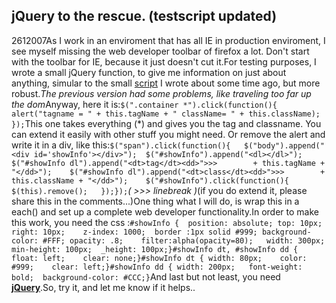 <article><h1>jQuery to the rescue. (testscript updated)</h1><time><span class="day">26</span><span class="month">1</span><span class="year">2007</span></time>As I work in an enviroment that has all IE in production enviroment, I see myself missing the web developer toolbar of firefox a lot. Don't start with the toolbar for IE, because it just doesn't cut it.For testing purposes, I wrote a small jQuery function, to give me information on just about anything, simular to the small <a href="http://www.wnas.nl/?p=192" title="testscript">script</a> I wrote about some time ago, but more robust.<!--more--><em>The previous version had some problems, like traveling too far up the dom</em>Anyway, here it is:<code>$(".container *").click(function(){		alert("tagname = " + this.tagName + " className= " + this.className);	});</code>This one takes everything (*) and gives you the tag and classname. You can extend it easily with other stuff you might need. Or remove the alert and write it in a div, like this:<code>$("span").click(function(){	$("body").append("&#60;div id='showInfo'&#62;&#60;/div&#62;");	$("#showInfo").append("&#60;dl&#62;&#60;/dl&#62;");	$("#showInfo dl").append("&#60;dt&#62;tag&#60;/dt&#62;&#60;dd&#62;">>>        + this.tagName + "&#60;/dd&#62;");	$("#showInfo dl").append("&#60;dt&#62;class&#60;/dt&#62;&#60;dd&#62;">>>        + this.className + "&#60;/dd&#62;");	$("#showInfo").click(function(){		$(this).remove();	});});</code><em>( >>> linebreak )</em>(if you do extend it, please share this in the comments...)One thing what I will do, is wrap this in a each() and set up a complete web developer functionality.In order to make this work, you need the css :<code>#showInfo {	position: absolute;	top: 10px;	right: 10px;	z-index: 1000;	border :1px solid #999;	background-color: #FFF;	opacity: .8;	filter:alpha(opacity=80);	width: 300px;	min-height: 100px;	_height: 100px;}#showInfo dt, #showInfo dd {	float: left;	clear: none;}#showInfo dt {	width: 80px;	color: #999;	clear: left;}#showInfo dd {	width: 200px;	font-weight: bold;	background-color: #CCC;}</code>And last but not least, you need <strong><a href="http://www.jquery.com" title="jquery">jQuery</a></strong>.So, try it, and let me know if it helps..</article>